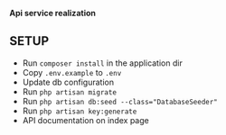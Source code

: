 **Api service realization**


## SETUP

* Run `composer install` in the application dir
* Copy `.env.example` to `.env`
* Update db configuration
* Run `php artisan migrate`
* Run `php artisan db:seed --class="DatabaseSeeder"`
* Run `php artisan key:generate`
* API documentation on index page

